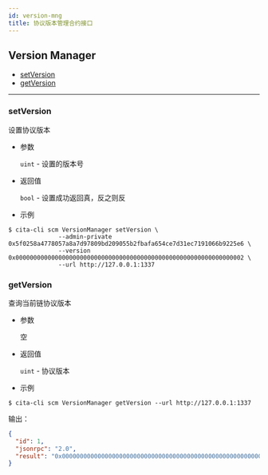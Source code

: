 ```yaml
---
id: version-mng
title: 协议版本管理合约接口
---
```


<h2 class="hover-list">Version Manager</h2>

* [setVersion](#setVersion)
* [getVersion](#getVersion)

* * *

### setVersion

设置协议版本

* 参数
    
    `uint` - 设置的版本号

* 返回值
    
    `bool` - 设置成功返回真，反之则反

* 示例

```shell
$ cita-cli scm VersionManager setVersion \
              --admin-private 0x5f0258a4778057a8a7d97809bd209055b2fbafa654ce7d31ec7191066b9225e6 \
              --version 0x0000000000000000000000000000000000000000000000000000000000000002 \
              --url http://127.0.0.1:1337
```

### getVersion

查询当前链协议版本

* 参数
    
    空

* 返回值
    
    `uint` - 协议版本

* 示例

```shell
$ cita-cli scm VersionManager getVersion --url http://127.0.0.1:1337
```

输出：

```json
{
  "id": 1,
  "jsonrpc": "2.0",
  "result": "0x0000000000000000000000000000000000000000000000000000000000000002"
}
```